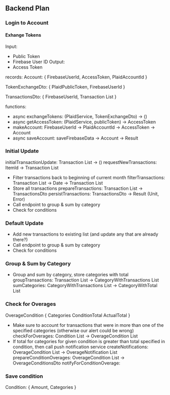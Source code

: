 ## Backend Plan
### Login to Account
#### Exhange Tokens

Input:
  - Public Token
  - Firebase User ID
Output:
  - Access Token

records:
Account: {
  FirebaseUserId,
  AccessToken,
  PlaidAccountId
}

TokenExchangeDto: {
  PlaidPublicToken,
  FirebaseUserId
}

TransactionsDto: {
  FirebaseUserId,
  Transaction List
}

functions:
- async exchangeTokens: (PlaidService, TokenExchangeDto) -> ()
- async getAccessToken: (PlaidService, publicToken) -> AccessToken
- makeAccount: FirebaseUserId -> PlaidAccountId -> AccessToken -> Account
- async saveAccount: saveFirebaseData -> Account -> Result<Unit>

### Initial Update
initialTransactionUpdate: Transaction List -> ()
requestNewTransactions: ItemId -> Transaction List

- Filter transactions back to beginning of current month
filterTransactions: Transaction List -> Date -> Transaction List
- Store all transactions
prepareTransactions: Transaction List -> TransactionsDto
persistTransactions: TransactionsDto -> Result (Unit, Error)
- Call endpoint to group & sum by category
- Check for conditions

### Default Update
- Add new transactions to existing list (and update any that are already there?)
- Call endpoint to group & sum by category
- Check for conditions
### Group & Sum by Category
- Group and sum by category, store categories with total
groupTransactions: Transaction List -> CategoryWithTransactions List
sumCategories: CategoryWithTransactions List -> CategoryWithTotal List
### Check for Overages
OverageCondition {
  Categories
  ConditionTotal
  ActualTotal
}

- Make sure to account for transactions that were in more than one of the specified categories (otherwise our alert could be wrong)
checkForOverages: Condition List -> OverageCondition List
- If total for categories for given condition is greater than total specified in condition, then call push notification service
createNotifications: OverageCondition List -> OverageNotification List
prepareConditionOverages: OverageCondition List -> OverageConditionsDto
notifyForConditionOverage:
### Save condition
Condition: {
  Amount,
  Categories
}
